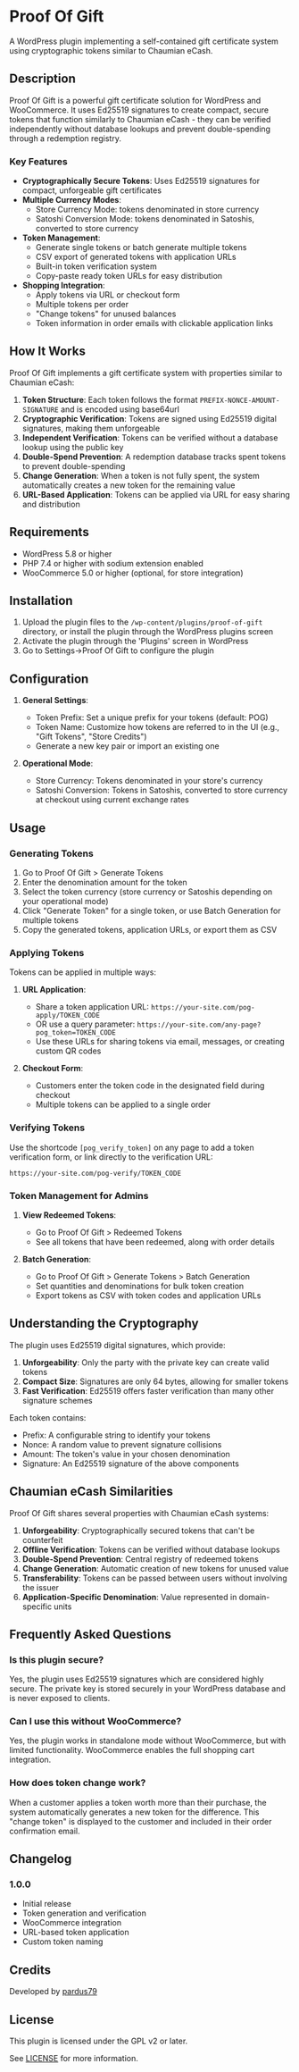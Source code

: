 # Proof Of Gift

A WordPress plugin implementing a self-contained gift certificate system using cryptographic tokens similar to Chaumian eCash.

## Description

Proof Of Gift is a powerful gift certificate solution for WordPress and WooCommerce. It uses Ed25519 signatures to create compact, secure tokens that function similarly to Chaumian eCash - they can be verified independently without database lookups and prevent double-spending through a redemption registry.

### Key Features

- **Cryptographically Secure Tokens**: Uses Ed25519 signatures for compact, unforgeable gift certificates
- **Multiple Currency Modes**:
  - Store Currency Mode: tokens denominated in store currency
  - Satoshi Conversion Mode: tokens denominated in Satoshis, converted to store currency
- **Token Management**:
  - Generate single tokens or batch generate multiple tokens
  - CSV export of generated tokens with application URLs
  - Built-in token verification system
  - Copy-paste ready token URLs for easy distribution
- **Shopping Integration**:
  - Apply tokens via URL or checkout form
  - Multiple tokens per order
  - "Change tokens" for unused balances
  - Token information in order emails with clickable application links

## How It Works

Proof Of Gift implements a gift certificate system with properties similar to Chaumian eCash:

1. **Token Structure**: Each token follows the format `PREFIX-NONCE-AMOUNT-SIGNATURE` and is encoded using base64url
2. **Cryptographic Verification**: Tokens are signed using Ed25519 digital signatures, making them unforgeable
3. **Independent Verification**: Tokens can be verified without a database lookup using the public key
4. **Double-Spend Prevention**: A redemption database tracks spent tokens to prevent double-spending
5. **Change Generation**: When a token is not fully spent, the system automatically creates a new token for the remaining value
6. **URL-Based Application**: Tokens can be applied via URL for easy sharing and distribution

## Requirements

- WordPress 5.8 or higher
- PHP 7.4 or higher with sodium extension enabled
- WooCommerce 5.0 or higher (optional, for store integration)

## Installation

1. Upload the plugin files to the `/wp-content/plugins/proof-of-gift` directory, or install the plugin through the WordPress plugins screen
2. Activate the plugin through the 'Plugins' screen in WordPress
3. Go to Settings->Proof Of Gift to configure the plugin

## Configuration

1. **General Settings**:
   - Token Prefix: Set a unique prefix for your tokens (default: POG)
   - Token Name: Customize how tokens are referred to in the UI (e.g., "Gift Tokens", "Store Credits")
   - Generate a new key pair or import an existing one

2. **Operational Mode**:
   - Store Currency: Tokens denominated in your store's currency
   - Satoshi Conversion: Tokens in Satoshis, converted to store currency at checkout using current exchange rates

## Usage

### Generating Tokens

1. Go to Proof Of Gift > Generate Tokens
2. Enter the denomination amount for the token
3. Select the token currency (store currency or Satoshis depending on your operational mode)
4. Click "Generate Token" for a single token, or use Batch Generation for multiple tokens
5. Copy the generated tokens, application URLs, or export them as CSV

### Applying Tokens

Tokens can be applied in multiple ways:

1. **URL Application**:
   - Share a token application URL: `https://your-site.com/pog-apply/TOKEN_CODE`
   - OR use a query parameter: `https://your-site.com/any-page?pog_token=TOKEN_CODE`
   - Use these URLs for sharing tokens via email, messages, or creating custom QR codes

2. **Checkout Form**:
   - Customers enter the token code in the designated field during checkout
   - Multiple tokens can be applied to a single order

### Verifying Tokens

Use the shortcode `[pog_verify_token]` on any page to add a token verification form, or link directly to the verification URL:

```
https://your-site.com/pog-verify/TOKEN_CODE
```

### Token Management for Admins

1. **View Redeemed Tokens**:
   - Go to Proof Of Gift > Redeemed Tokens
   - See all tokens that have been redeemed, along with order details

2. **Batch Generation**:
   - Go to Proof Of Gift > Generate Tokens > Batch Generation
   - Set quantities and denominations for bulk token creation
   - Export tokens as CSV with token codes and application URLs

## Understanding the Cryptography

The plugin uses Ed25519 digital signatures, which provide:

1. **Unforgeability**: Only the party with the private key can create valid tokens
2. **Compact Size**: Signatures are only 64 bytes, allowing for smaller tokens
3. **Fast Verification**: Ed25519 offers faster verification than many other signature schemes

Each token contains:
- Prefix: A configurable string to identify your tokens
- Nonce: A random value to prevent signature collisions
- Amount: The token's value in your chosen denomination
- Signature: An Ed25519 signature of the above components

## Chaumian eCash Similarities

Proof Of Gift shares several properties with Chaumian eCash systems:

1. **Unforgeability**: Cryptographically secured tokens that can't be counterfeit
2. **Offline Verification**: Tokens can be verified without database lookups
3. **Double-Spend Prevention**: Central registry of redeemed tokens
4. **Change Generation**: Automatic creation of new tokens for unused value
5. **Transferability**: Tokens can be passed between users without involving the issuer
6. **Application-Specific Denomination**: Value represented in domain-specific units

## Frequently Asked Questions

### Is this plugin secure?

Yes, the plugin uses Ed25519 signatures which are considered highly secure. The private key is stored securely in your WordPress database and is never exposed to clients.

### Can I use this without WooCommerce?

Yes, the plugin works in standalone mode without WooCommerce, but with limited functionality. WooCommerce enables the full shopping cart integration.

### How does token change work?

When a customer applies a token worth more than their purchase, the system automatically generates a new token for the difference. This "change token" is displayed to the customer and included in their order confirmation email.

## Changelog

### 1.0.0
* Initial release
* Token generation and verification
* WooCommerce integration
* URL-based token application
* Custom token naming

## Credits

Developed by [pardus79](https://github.com/pardus79)

## License

This plugin is licensed under the GPL v2 or later.

See [LICENSE](LICENSE) for more information.